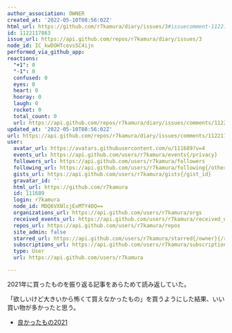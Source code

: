 ```yaml
---
author_association: OWNER
created_at: '2022-05-10T08:56:02Z'
html_url: https://github.com/r7kamura/diary/issues/3#issuecomment-1122117863
id: 1122117863
issue_url: https://api.github.com/repos/r7kamura/diary/issues/3
node_id: IC_kwDOHTcevs5C4ijn
performed_via_github_app: 
reactions:
  "+1": 0
  "-1": 0
  confused: 0
  eyes: 0
  heart: 0
  hooray: 0
  laugh: 0
  rocket: 0
  total_count: 0
  url: https://api.github.com/repos/r7kamura/diary/issues/comments/1122117863/reactions
updated_at: '2022-05-10T08:56:02Z'
url: https://api.github.com/repos/r7kamura/diary/issues/comments/1122117863
user:
  avatar_url: https://avatars.githubusercontent.com/u/111689?v=4
  events_url: https://api.github.com/users/r7kamura/events{/privacy}
  followers_url: https://api.github.com/users/r7kamura/followers
  following_url: https://api.github.com/users/r7kamura/following{/other_user}
  gists_url: https://api.github.com/users/r7kamura/gists{/gist_id}
  gravatar_id: ''
  html_url: https://github.com/r7kamura
  id: 111689
  login: r7kamura
  node_id: MDQ6VXNlcjExMTY4OQ==
  organizations_url: https://api.github.com/users/r7kamura/orgs
  received_events_url: https://api.github.com/users/r7kamura/received_events
  repos_url: https://api.github.com/users/r7kamura/repos
  site_admin: false
  starred_url: https://api.github.com/users/r7kamura/starred{/owner}{/repo}
  subscriptions_url: https://api.github.com/users/r7kamura/subscriptions
  type: User
  url: https://api.github.com/users/r7kamura

---
```

2021年に買ったものを振り返る記事をあらためて読み返していた。

「欲しいけど大きいから怖くて買えなかったもの」を買うようにした結果、いい買い物が多かったと思う。

- [良かったもの2021](https://r7kamura.com/articles/2021-12-29-good-buy-2021)